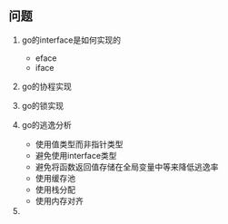 ## 问题

1.  go的interface是如何实现的
    *   eface
    *   iface

2.  go的协程实现

3.  go的锁实现

4.  go的逃逸分析
    *   使用值类型而非指针类型
    *   避免使用interface类型
    *   避免将函数返回值存储在全局变量中等来降低逃逸率
    *   使用缓存池
    *   使用栈分配
    *   使用内存对齐

5.

